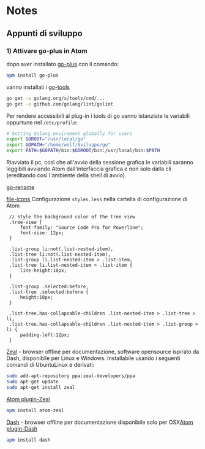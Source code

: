 Notes
=====

Appunti di sviluppo
-------------------

### 1) Attivare go-plus in Atom

dopo aver installato [go-plus](https://atom.io/packages/go-plus) con il comando:

```bash
apm install go-plus
```

vanno installati i [go-tools](http://marcio.io/2015/07/supercharging-atom-editor-for-go-development/)

```bash
go get -u golang.org/x/tools/cmd/...
go get -u github.com/golang/lint/golint
```

Per rendere accessibili al plug-in i tools di go vanno istanziate le variabili oppurtune nel `/etc/profile`:

```bash
# Setting Golang enviroment globally for users
export GOROOT="/usr/local/go"
export GOPATH="/home/wolf/Sviluppo/go"
export PATH=$GOPATH/bin:$GOROOT/bin:/usr/local/bin:$PATH
```

Riavviato il pc, così che all'avvio della sessione grafica le variabili saranno leggibili avviando Atom dall'interfaccia grafica e non solo dalla cli (ereditando così l'ambiente della shell di avvio).

[go-rename](https://atom.io/packages/go-rename)

[file-icons](https://atom.io/packages/file-icons) Configurazione `styles.less` nella cartella di configurazione di Atom

```less
 // style the background color of the tree view
 .tree-view {
     font-family: "Source Code Pro for Powerline";
     font-size: 12px;
 }

 .list-group li:not(.list-nested-item),
 .list-tree li:not(.list-nested-item),
 .list-group li.list-nested-item > .list-item,
 .list-tree li.list-nested-item > .list-item {
     line-height:18px;
 }

 .list-group .selected:before,
 .list-tree .selected:before {
     height:18px;
 }

 .list-tree.has-collapsable-children .list-nested-item > .list-tree > li,
 .list-tree.has-collapsable-children .list-nested-item > .list-group > li {
     padding-left:12px;
 }
```

[Zeal](https://zealdocs.org/download.html) - browser offline per documentazione, software opensource ispirato da Dash, disponibile per Linux e Windows. Installabile usando i seguenti comandi di UbuntuLinux e derivati:

```bash
sudo add-apt-repository ppa:zeal-developers/ppa
sudo apt-get update
sudo apt-get install zeal
```

[Atom plugin-Zeal](https://atom.io/packages/atom-zeal)

```bash
apm install atom-zeal
```

[Dash](https://kapeli.com/dash) - browser offline per documentazione disponibile solo per OSX[Atom plugin-Dash](https://atom.io/packages/dash)

```bash
apm install dash
```
